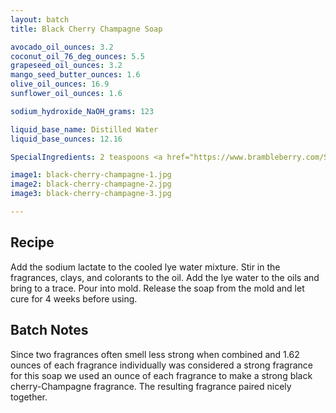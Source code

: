 ```yaml
---
layout: batch
title: Black Cherry Champagne Soap

avocado_oil_ounces: 3.2
coconut_oil_76_deg_ounces: 5.5
grapeseed_oil_ounces: 3.2
mango_seed_butter_ounces: 1.6
olive_oil_ounces: 16.9
sunflower_oil_ounces: 1.6

sodium_hydroxide_NaOH_grams: 123

liquid_base_name: Distilled Water
liquid_base_ounces: 12.16

SpecialIngredients: 2 teaspoons <a href="https://www.brambleberry.com/Sodium-Lactate-P5127.aspx">sodium lactate</a>, 2 teaspoon <a href="http://amzn.to/1P0vxbg">Moroccan red clay powder</a>, 1 teaspoons <a href="http://amzn.to/1mO8E4M">French green clay</a>, 1 teaspoon <a href="https://www.brambleberry.com/burgundy-pigment-p4051.aspx">burgundy pigment</a>, 3 teaspoons <a href="https://www.brambleberry.com/titanium-dioxide-pigment-p4040.aspx">titanium dioxide pigment</a>, 1 oz. <a href="https://www.brambleberry.com/Champagne-Fragrance-Oil-P4374.aspx">Champagne fragrance oil</a>, and 1 oz. <a href="https://www.brambleberry.com/Black-Cherry-Fragrance-Oil-P4607.aspx">black cherry fragrance oil</a>.

image1: black-cherry-champagne-1.jpg
image2: black-cherry-champagne-2.jpg
image3: black-cherry-champagne-3.jpg

---
```


## Recipe
Add the sodium lactate to the cooled lye water mixture.  Stir in the fragrances, clays, and colorants to the oil. Add the lye water to the oils and bring to a trace. Pour into mold. Release the soap from the mold and let cure for 4 weeks before using.

## Batch Notes
Since two fragrances often smell less strong when combined and 1.62 ounces of each fragrance individually was considered a strong fragrance for this soap we used an ounce of each fragrance to make a strong black cherry-Champagne fragrance. The resulting fragrance paired nicely together.
